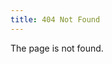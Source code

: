 ```yaml
---
title: 404 Not Found
---
```

<script>
  if (typeof window.callPhantom === 'function') {
    window.callPhantom({ error: true, url: location.href, status: 404 });
  }
</script>
The page is not found.
